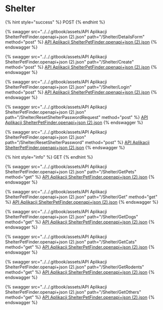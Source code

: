 # Shelter

{% hint style="success" %}
POST
{% endhint %}

{% swagger src="../../.gitbook/assets/API Aplikacji ShelterPetFinder.openapi+json (2).json" path="/Shelter/DetailsForm" method="post" %}
[API Aplikacji ShelterPetFinder.openapi+json (2).json](<../../.gitbook/assets/API Aplikacji ShelterPetFinder.openapi+json (2).json>)
{% endswagger %}

{% swagger src="../../.gitbook/assets/API Aplikacji ShelterPetFinder.openapi+json (2).json" path="/Shelter/Create" method="post" %}
[API Aplikacji ShelterPetFinder.openapi+json (2).json](<../../.gitbook/assets/API Aplikacji ShelterPetFinder.openapi+json (2).json>)
{% endswagger %}

{% swagger src="../../.gitbook/assets/API Aplikacji ShelterPetFinder.openapi+json (2).json" path="/Shelter/Login" method="post" %}
[API Aplikacji ShelterPetFinder.openapi+json (2).json](<../../.gitbook/assets/API Aplikacji ShelterPetFinder.openapi+json (2).json>)
{% endswagger %}

{% swagger src="../../.gitbook/assets/API Aplikacji ShelterPetFinder.openapi+json (2).json" path="/Shelter/ResetShelterPasswordRequest" method="post" %}
[API Aplikacji ShelterPetFinder.openapi+json (2).json](<../../.gitbook/assets/API Aplikacji ShelterPetFinder.openapi+json (2).json>)
{% endswagger %}

{% swagger src="../../.gitbook/assets/API Aplikacji ShelterPetFinder.openapi+json (2).json" path="/Shelter/ResetShelterPassword" method="post" %}
[API Aplikacji ShelterPetFinder.openapi+json (2).json](<../../.gitbook/assets/API Aplikacji ShelterPetFinder.openapi+json (2).json>)
{% endswagger %}

{% hint style="info" %}
GET
{% endhint %}

{% swagger src="../../.gitbook/assets/API Aplikacji ShelterPetFinder.openapi+json (2).json" path="/Shelter/GetPets" method="get" %}
[API Aplikacji ShelterPetFinder.openapi+json (2).json](<../../.gitbook/assets/API Aplikacji ShelterPetFinder.openapi+json (2).json>)
{% endswagger %}

{% swagger src="../../.gitbook/assets/API Aplikacji ShelterPetFinder.openapi+json (2).json" path="/Shelter/Get" method="get" %}
[API Aplikacji ShelterPetFinder.openapi+json (2).json](<../../.gitbook/assets/API Aplikacji ShelterPetFinder.openapi+json (2).json>)
{% endswagger %}

{% swagger src="../../.gitbook/assets/API Aplikacji ShelterPetFinder.openapi+json (2).json" path="/Shelter/GetDogs" method="get" %}
[API Aplikacji ShelterPetFinder.openapi+json (2).json](<../../.gitbook/assets/API Aplikacji ShelterPetFinder.openapi+json (2).json>)
{% endswagger %}

{% swagger src="../../.gitbook/assets/API Aplikacji ShelterPetFinder.openapi+json (2).json" path="/Shelter/GetCats" method="get" %}
[API Aplikacji ShelterPetFinder.openapi+json (2).json](<../../.gitbook/assets/API Aplikacji ShelterPetFinder.openapi+json (2).json>)
{% endswagger %}

{% swagger src="../../.gitbook/assets/API Aplikacji ShelterPetFinder.openapi+json (2).json" path="/Shelter/GetRodents" method="get" %}
[API Aplikacji ShelterPetFinder.openapi+json (2).json](<../../.gitbook/assets/API Aplikacji ShelterPetFinder.openapi+json (2).json>)
{% endswagger %}

{% swagger src="../../.gitbook/assets/API Aplikacji ShelterPetFinder.openapi+json (2).json" path="/Shelter/GetOthers" method="get" %}
[API Aplikacji ShelterPetFinder.openapi+json (2).json](<../../.gitbook/assets/API Aplikacji ShelterPetFinder.openapi+json (2).json>)
{% endswagger %}
